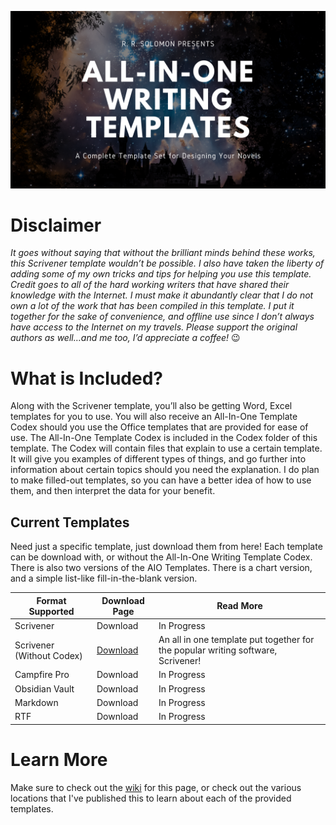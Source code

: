 ![All-In-One Writing Template](https://github.com/rrsolomon/All-In-One-Template/blob/main/Photos/All%20In%20One%20Templates.png)

# Disclaimer
_It goes without saying that without the brilliant minds behind these works, this Scrivener template wouldn’t be possible. I also have taken the liberty of adding some of my own tricks and tips for helping you use this template. Credit goes to all of the hard working writers that have shared their knowledge with the Internet. I must make it abundantly clear that I do not own a lot of the work that has been compiled in this template. I put it together for the sake of convenience, and offline use since I don’t always have access to the Internet on my travels. Please support the original authors as well…and me too, I’d appreciate a coffee!_ 😉

# What is Included?
Along with the Scrivener template, you’ll also be getting Word, Excel templates for you to use. You will also receive an All-In-One Template Codex should you use the Office templates that are provided for ease of use. The All-In-One Template Codex is included in the Codex folder of this template. The Codex will contain files that explain to use a certain template. It will give you examples of different types of things, and go further into information about certain topics should you need the explanation. I do plan to make filled-out templates, so you can have a better idea of how to use them, and then interpret the data for your benefit.

## Current Templates
Need just a specific template, just download them from here! Each template can be download with, or without the All-In-One Writing Template Codex. There is also two versions of the AIO Templates. There is a chart version, and a simple list-like fill-in-the-blank version.

| Format Supported | Download Page | Read More |
| - | - | - |
| Scrivener | Download | In Progress |
| Scrivener (Without Codex) | [Download](https://github.com/rrsolomon/All-In-One-Template/releases/tag/Scrivener_1.0) | An all in one template put together for the popular writing software, Scrivener! | 
| Campfire Pro | Download | In Progress |
| Obsidian Vault | Download | In Progress |
| Markdown | Download | In Progress |
| RTF | Download | In Progress |

# Learn More
Make sure to check out the [wiki](https://github.com/rrsolomon/All-In-One-Template/wiki) for this page, or check out the various locations that I've published this to learn about each of the provided templates.
